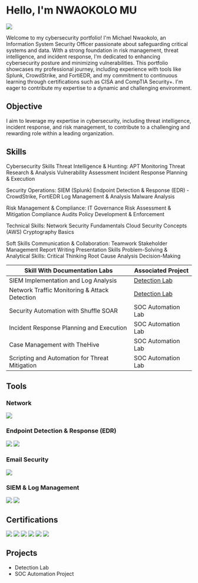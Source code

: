 # Hello, I'm NWAOKOLO MU
<a href="https://linkedin.com/in/demyckelofficial/"><img src="https://img.shields.io/badge/-LinkedIn-0072b1?&style=for-the-badge&logo=linkedin&logoColor=white" /></a>

Welcome to my cybersecurity portfolio! I'm Michael Nwaokolo, an Information System Security Officer passionate about safeguarding critical systems and data. With a strong foundation in risk management, threat intelligence, and incident response, I'm dedicated to enhancing cybersecurity posture and minimizing vulnerabilities. This portfolio showcases my professional journey, including experience with tools like Splunk, CrowdStrike, and FortiEDR, and my commitment to continuous learning through certifications such as CISA and CompTIA Security+. I'm eager to contribute my expertise to a dynamic and challenging environment.

## Objective
I aim to leverage my expertise in cybersecurity, including threat intelligence, incident response, and risk management, to contribute to a challenging and rewarding role within a leading organization.

## Skills

Cybersecurity Skills
Threat Intelligence & Hunting:
APT Monitoring
Threat Research & Analysis
Vulnerability Assessment
Incident Response Planning & Execution

Security Operations:
SIEM (Splunk)
Endpoint Detection & Response (EDR) - CrowdStrike, FortiEDR
Log Management & Analysis
Malware Analysis

Risk Management & Compliance:
IT Governance
Risk Assessment & Mitigation
Compliance Audits
Policy Development & Enforcement

Technical Skills:
Network Security Fundamentals
Cloud Security Concepts (AWS)
Cryptography Basics

Soft Skills
Communication & Collaboration:
Teamwork
Stakeholder Management
Report Writing
Presentation Skills
Problem-Solving & Analytical Skills:
Critical Thinking
Root Cause Analysis
Decision-Making

| Skill With Documentation Labs                 | Associated Project                            |
|-----------------------------------------------|-----------------------------------------------|
| SIEM Implementation and Log Analysis          | <a href="https://google.com">Detection Lab</a>|
| Network Traffic Monitoring & Attack Detection | <a href="https://google.com">Detection Lab</a>|
| Security Automation with Shuffle SOAR         | SOC Automation Lab                            |
| Incident Response Planning and Execution      | SOC Automation Lab                            |
| Case Management with TheHive                  | SOC Automation Lab                            |
| Scripting and Automation for Threat Mitigation| SOC Automation Lab                            |

## Tools
<h3>Network</h3>
<div>
    <img src="https://img.shields.io/badge/-Wireshark-1679A7?&style=for-the-badge&logo=Wireshark&logoColor=white" />
</div>

<h3>Endpoint Detection & Response (EDR)</h3>
<div>
    <img src="https://img.shields.io/badge/-CrowdStrike-EF3B2D?&style=for-the-badge&logoColor=white" />
    <img src="https://img.shields.io/badge/-Fortinet-0078D7?&style=for-the-badge&logo=Fortinet&logoColor=white" />
</div>

<h3>Email Security</h3>
<div>
    <img src="https://img.shields.io/badge/-Proofpoint-00548B?&style=for-the-badge&logoColor=white" />
</div>

<h3>SIEM & Log Management</h3>
<div>
    <img src="https://img.shields.io/badge/-Splunk-000000?&style=for-the-badge&logo=Splunk&logoColor=white" />
    <img src="https://img.shields.io/badge/-Elastic-005571?&style=for-the-badge&logo=Elastic&logoColor=white" />
</div>

## Certifications
<div>
    <img src="https://img.shields.io/badge/-Google%20AI%20Essentials-4285F4?&style=for-the-badge&logo=Google&logoColor=white" />
    <img src="https://img.shields.io/badge/-Google%20Fundamentals%20of%20Cybersecurity-34A853?&style=for-the-badge&logo=Google&logoColor=white" />
    <img src="https://img.shields.io/badge/-A%2B-4D4D4D?&style=for-the-badge&logo=CompTIA&logoColor=white" />
    <img src="https://img.shields.io/badge/-Security%2B-FF0000?&style=for-the-badge&logo=CompTIA&logoColor=white" />
    <img src="https://img.shields.io/badge/-Security%20Analytics-007ACC?&style=for-the-badge&logo=CompTIA&logoColor=white" />
    <img src="https://img.shields.io/badge/-CISA-006400?&style=for-the-badge&logoColor=white" />
</div>

## Projects
- Detection Lab
- SOC Automation Project
